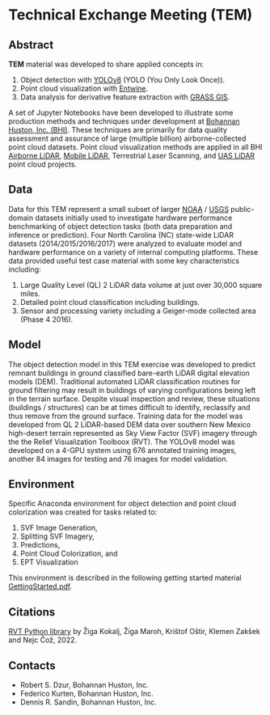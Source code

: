 # Technical Exchange Meeting (TEM)

## Abstract

**TEM** material was developed to share applied concepts in:  

1. Object detection with [YOLOv8](https://github.com/ultralytics/ultralytics) (YOLO (You Only Look Once)).
2. Point cloud visualization with [Entwine](https://entwine.io/en/latest/).
3. Data analysis for derivative feature extraction with [GRASS GIS](https://grass.osgeo.org).

A set of Jupyter Notebooks have been developed to illustrate some production methods and techniques under development at [Bohannan Huston, Inc. (BHI)](https://www.bhinc.com).  These techniques are primarily for data quality assessment and assurance of large (multiple billion) airborne-collected point cloud datasets.  Point cloud visualization methods are applied in all BHI [Airborne LiDAR](https://potree.bhinc.com/data/view.html?r=%22https://entwine.bhinc.com/nnd12_lidar_rgb%22), [Mobile LiDAR](https://potree.bhinc.com/data/view.html?r=[%22https://entwine.bhinc.com/coh_mls%22,%22https://entwine.bhinc.com/coh_ppc%22,%22https://entwine.bhinc.com/coh_lidar_rgb%22]), Terrestrial Laser Scanning, and [UAS LiDAR](https://potree.bhinc.com/data/view.html?r=%22https://entwine.bhinc.com/North_Domingo_Baca_Dam_rgb%22) point cloud projects.

## Data

Data for this TEM represent a small subset of larger [NOAA](https://chs.coast.noaa.gov/htdata/lidar1_z/) / [USGS](https://www.usgs.gov/3d-elevation-program) public-domain datasets initially used to investigate hardware performance benchmarking of object detection tasks (both data preparation and inference or prediction). Four North Carolina (NC) state-wide LiDAR datasets (2014/2015/2016/2017) were analyzed to evaluate model and hardware performance on a variety of internal computing platforms.  These data provided useful test case material with some key characteristics including:

1. Large Quality Level (QL) 2 LiDAR data volume at just over 30,000 square miles.
2. Detailed point cloud classification including buildings.
3. Sensor and processing variety including a Geiger-mode collected area (Phase 4 2016).

## Model

The object detection model in this TEM exercise was developed to predict remnant buildings in ground classified bare-earth LiDAR digital elevation models (DEM).  Traditional automated LiDAR classification routines for ground filtering may result in buildings of varying configurations being left in the terrain surface.  Despite visual inspection and review, these situations (buildings / structures) can be at times difficult to identify, reclassify and thus remove from the ground surface.  Training data for the model was developed from QL 2 LiDAR-based DEM data over southern New Mexico high-desert terrain represented as Sky View Factor (SVF) imagery through the the Relief Visualization Toolboox (RVT).  The YOLOv8 model was developed on a 4-GPU system using 676 annotated training images, another 84 images for testing and 76 images for model validation. 

## Environment

Specific Anaconda environment for object detection and point cloud colorization was created for tasks related to:

1. SVF Image Generation,
2. Splitting SVF Imagery, 
3. Predictions, 
4. Point Cloud Colorization, and
5. EPT Visualization

This environment is described in the following getting started material [GettingStarted.pdf](GettingStarted.pdf).

## Citations

[RVT Python library](https://github.com/EarthObservation/RVT_py/tree/master) by Žiga Kokalj, Žiga Maroh, Krištof Oštir, Klemen Zakšek and Nejc Čož, 2022.

## Contacts

- Robert S. Dzur, Bohannan Huston, Inc.
- Federico Kurten, Bohannan Huston, Inc.
- Dennis R. Sandin, Bohannan Huston, Inc.
